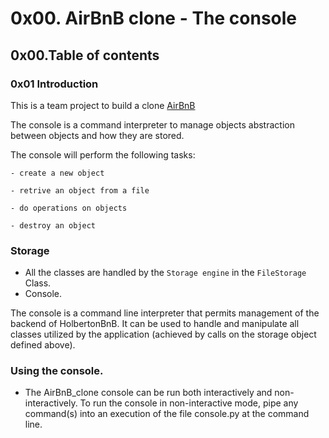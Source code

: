 # 0x00. AirBnB clone - The console

## 0x00.Table of contents

### 0x01 Introduction

This is a team project to build a clone [AirBnB](https://www.airbnb.com/)

The console is a command interpreter to manage objects abstraction between objects and how they are stored.

The console will perform the following tasks:

	- create a new object

	- retrive an object from a file

	- do operations on objects

	- destroy an object

### Storage

- All the classes are handled by the `Storage engine` in the `FileStorage` Class.
- Console.

The console is a command line interpreter that permits management of the backend of HolbertonBnB. It can be used to handle and manipulate all classes utilized by the application (achieved by calls on the storage object defined above).

### Using the console.

- The AirBnB_clone console can be run both interactively and non-interactively. To run the console in non-interactive mode, pipe any command(s) into an execution of the file console.py at the command line.

